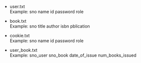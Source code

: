 * user.txt  
Example: sno name id password role 

* book.txt  
Example: sno title author isbn pblication

* cookie.txt  
Example: sno name id password role 

* user_book.txt  
Example: sno_user sno_book date_of_issue num_books_issued

